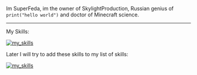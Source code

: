 Im SuperFeda, im the owner of SkylightProduction, Russian genius of `print("hello world")` and doctor of Minecraft science.

---

My Skills:

[![my_skills](https://skillicons.dev/icons?i=python,sqlite,discord&theme=dark)](https://skillicons.dev/)

Later I will try to add these skills to my list of skills:

[![my_skills](https://skillicons.dev/icons?i=cpp,java,ts,html,css,blender,unreal,linux&theme=dark)](https://skillicons.dev/)

<!--<link href="https://fonts.googleapis.com/css2?family=Nunito&display=swap" rel="stylesheet">

<p align="center"><span style="color:#fff; font-family: 'Nunito'; font-size: 35px">SuperFeda</span></p>
<span style="color:#fff; font-family: 'Nunito'; font-size: 17px">Im SuperFeda, im the owner of SkylightProduction, Russian genius of print("hello world") and doctor of Minecraft science.</span>


<span style="color:#fff; font-family: 'Nunito'; font-size: 23px">My Skills:</span>

[![my_skills](https://skillicons.dev/icons?i=python,sqlite,discord&theme=dark)](https://skillicons.dev/)

<span style="color:#fff; font-family: 'Nunito'; font-size: 17px">Later I will try to add these skills to my list of skills:</span>

[![my_skills](https://skillicons.dev/icons?i=cpp,java,ts,html,css,blender,unreal,linux&theme=dark)](https://skillicons.dev/)


[![sk_logo](url)-->

